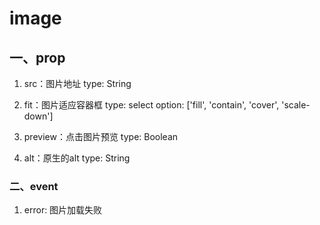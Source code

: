 # image

## 一、prop

1. src：图片地址
   type: String

2. fit：图片适应容器框
   type: select
   option: ['fill', 'contain', 'cover', 'scale-down']

3. preview：点击图片预览
   type: Boolean

4. alt：原生的alt
   type: String

### 二、event

1. error: 图片加载失败